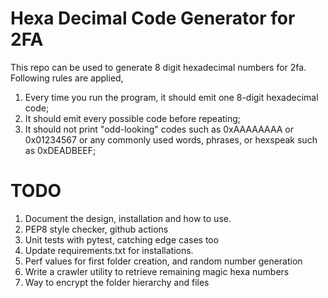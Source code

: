 # Hexa Decimal Code Generator for 2FA
This repo can be used to generate 8 digit hexadecimal numbers for 2fa. Following rules are applied,

1. Every time you run the program, it should emit one 8-digit hexadecimal code;
2. It should emit every possible code before repeating;
3. It should not print "odd-looking" codes such as 0xAAAAAAAA or 0x01234567 or any commonly used words, phrases, or hexspeak such as 0xDEADBEEF;

# TODO
1. Document the design, installation and how to use.
2. PEP8 style checker, github actions
3. Unit tests with pytest, catching edge cases too
4. Update requirements.txt for installations.
5. Perf values for first folder creation, and random number generation
6. Write a crawler utility to retrieve remaining magic hexa numbers
7. Way to encrypt the folder hierarchy and files